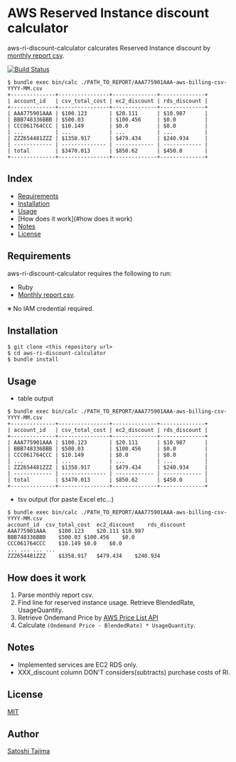# AWS Reserved Instance discount calculator

aws-ri-discount-calculator calcurates Reserved Instance discount 
by [monthly report csv](http://docs.aws.amazon.com/awsaccountbilling/latest/aboutv2/detailed-billing-reports.html#monthly-report).

[![Build Status](https://travis-ci.org/s-tajima/aws-ri-discount-calculator.svg?branch=master)](https://travis-ci.org/s-tajima/aws-ri-discount-calculator)

```
$ bundle exec bin/calc ./PATH_TO_REPORT/AAA775901AAA-aws-billing-csv-YYYY-MM.csv
+--------------+----------------+--------------+--------------+
| account_id   | csv_total_cost | ec2_discount | rds_discount |
+--------------+----------------+--------------+--------------+
| AAA775901AAA | $100.123       | $20.111      | $10.987      |
| BBB748336BBB | $500.03        | $100.456     | $0.0         |
| CCC061764CCC | $10.149        | $0.0         | $0.0         |
| ...          | ...            | ...          | ...          |
| ZZZ654481ZZZ | $1358.917      | $479.434     | $240.934     |
| ------------ | -------------- | ------------ | ------------ |
| total        | $3470.013      | $850.62      | $450.0       |
+--------------+----------------+--------------+--------------+
```

## Index

* [Requirements](#requirements)
* [Installation](#installation)
* [Usage](#usage)
* [How does it work](#how does it work)
* [Notes](#Notes)
* [License](#license)

## Requirements

aws-ri-discount-calculator requires the following to run:

* Ruby
* [Monthly report csv](http://docs.aws.amazon.com/awsaccountbilling/latest/aboutv2/detailed-billing-reports.html#monthly-report).

※ No IAM credential required.

## Installation

```
$ git clone <this repository url>
$ cd aws-ri-discount-calculator
$ bundle install
```

## Usage

* table output
```
$ bundle exec bin/calc ./PATH_TO_REPORT/AAA775901AAA-aws-billing-csv-YYYY-MM.csv
+--------------+----------------+--------------+--------------+
| account_id   | csv_total_cost | ec2_discount | rds_discount |
+--------------+----------------+--------------+--------------+
| AAA775901AAA | $100.123       | $20.111      | $10.987      |
| BBB748336BBB | $500.03        | $100.456     | $0.0         |
| CCC061764CCC | $10.149        | $0.0         | $0.0         |
| ...          | ...            | ...          | ...          |
| ZZZ654481ZZZ | $1358.917      | $479.434     | $240.934     |
| ------------ | -------------- | ------------ | ------------ |
| total        | $3470.013      | $850.62      | $450.0       |
+--------------+----------------+--------------+--------------+
```

* tsv output (for paste Excel etc...)
```
$ bundle exec bin/calc ./PATH_TO_REPORT/AAA775901AAA-aws-billing-csv-YYYY-MM.csv
account_id	csv_total_cost	ec2_discount	rds_discount
AAA775901AAA	$100.123	$20.111	$10.987
BBB748336BBB	$500.03	$100.456	$0.0
CCC061764CCC	$10.149	$0.0	$0.0
...	...	...	...
ZZZ654481ZZZ	$1358.917	$479.434	$240.934
```

## How does it work

1. Parse monthly report csv.
1. Find line for reserved instance usage. Retrieve BlendedRate, UsageQuantity.
1. Retrieve Ondemand Price by [AWS Price List API](https://docs.aws.amazon.com/awsaccountbilling/latest/aboutv2/price-changes.html)
1. Calculate `(Ondemand Price - BlendedRate) * UsageQuantity`.

## Notes

* Implemented services are EC2 RDS only.
* XXX_discount column DON'T considers(subtracts) purchase costs of RI.

## License

[MIT](./LICENSE)

## Author

[Satoshi Tajima](https://github.com/s-tajima)


